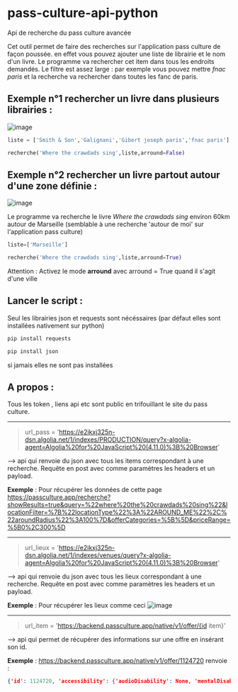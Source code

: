 # pass-culture-api-python
Api de recherche du pass culture avancée

Cet outil permet de faire des recherches sur l'application pass culture de façon poussée.
en effet vous pouvez ajouter une liste de librairie et le nom d'un livre. Le programme va rechercher cet item dans tous les endroits demandés.
Le filtre est assez large : par exemple vous pouvez mettre *fnac paris* et la recherche va rechercher dans toutes les fanc de paris.


## Exemple n°1 rechercher un livre dans plusieurs librairies : 
![image](https://user-images.githubusercontent.com/44448753/162581122-bdc63e26-6d32-45f2-9d6d-37bc437348f8.png)
```python
liste = ['Smith & Son','Galignani','Gibert joseph paris','fnac paris']

recherche('Where the crawdads sing',liste,arround=False)       
```

## Exemple n°2 rechercher un livre partout autour d'une zone définie : 
![image](https://user-images.githubusercontent.com/44448753/162581223-d17b6ac4-5c4c-412e-8985-e18de8210221.png)

Le programme va recherche le livre *Where the crawdads sing* environ 60km autour de Marseille (semblable à une recherche 'autour de moi' sur l'application pass culture)

```python
liste=['Marseille']

recherche('Where the crawdads sing',liste,arround=True)       
```
Attention : Activez le mode **arround** avec arround = True quand il s'agit d'une ville 

## Lancer le script :

Seul les librairies json et requests sont nécéssaires (par défaut elles sont installées nativement sur python)
```python
pip install requests 
```
```python
pip install json
```
si jamais elles ne sont pas installées

## A propos :

Tous les token , liens api etc sont public en trifouillant le site du pass culture.

___
> url_pass = 'https://e2ikxj325n-dsn.algolia.net/1/indexes/PRODUCTION/query?x-algolia-agent=Algolia%20for%20JavaScript%20(4.11.0)%3B%20Browser'

--> api qui renvoie du json avec tous les items correspondant à une recherche. 
Requête en post avec comme paramètres les headers et un payload. 

**Exemple** : Pour récupérer les données de cette page https://passculture.app/recherche?showResults=true&query=%22where%20the%20crawdads%20sing%22&locationFilter=%7B%22locationType%22%3A%22AROUND_ME%22%2C%22aroundRadius%22%3A100%7D&offerCategories=%5B%5D&priceRange=%5B0%2C300%5D 

___
> url_lieux = 'https://e2ikxj325n-dsn.algolia.net/1/indexes/venues/query?x-algolia-agent=Algolia%20for%20JavaScript%20(4.11.0)%3B%20Browser'

--> api qui renvoie du json avec tous les lieux correspondant à une recherche. 
Requête en post avec comme paramètres les headers et un payload. 

**Exemple** : Pour récupérer les lieux comme ceci ![image](https://user-images.githubusercontent.com/44448753/162581747-120a71f6-523f-446d-8270-8f7a9d839193.png)

___
> url_item = 'https://backend.passculture.app/native/v1/offer/{id item}'

--> api qui permet de récupérer des informations sur une offre en insérant son id.

**Exemple** : https://backend.passculture.app/native/v1/offer/1124720 renvoie : 

```json
{'id': 1124720, 'accessibility': {'audioDisability': None, 'mentalDisability': None, 'motorDisability': None, 'visualDisability': None}, 'description': None, 'expenseDomains': ['all', 'physical'], 'externalTicketOfficeUrl': None, 'extraData': {'author': 'Owens, Delia', 'durationMinutes': None, 'isbn': '9780593085851', 'musicSubType': None, 'musicType': None, 'performer': None, 'showSubType': None, 'showType': None, 'stageDirector': None, 'speaker': None, 'visa': None}, 'isExpired': False, 'isForbiddenToUnderage': False, 'isReleased': True, 'isSoldOut': False, 'isDigital': False, 'isDuo': False, 'isEducational': False, 'name': 'WHERE THE CRAWDADS SING', 'stocks': [{'id': 1148398, 'beginningDatetime': None, 'bookingLimitDatetime': None, 'cancellationLimitDatetime': None, 'isBookable': True, 'isForbiddenToUnderage': False, 'isSoldOut': False, 'isExpired': False, 'price': 1460, 'activationCode': None}], 'subcategoryId': 'LIVRE_PAPIER', 'image': {'url': 'https://storage.googleapis.com/passculture-metier-prod-production-assets/thumbs/products/FKSYU', 'credit': None}, 'venue': {'id': 969, 'address': 'SQUARE MONSEIGNEUR ROULL', 'city': 'BREST', 'offerer': {'name': 'SA LIBRAIRIE DIALOGUES'}, 'name': 'Dialogues Brest', 'postalCode': '29200', 'publicName': None, 'coordinates': {'latitude': 48.38737, 'longitude': -4.49063}, 'isPermanent': True}, 'withdrawalDetails': None}
```
